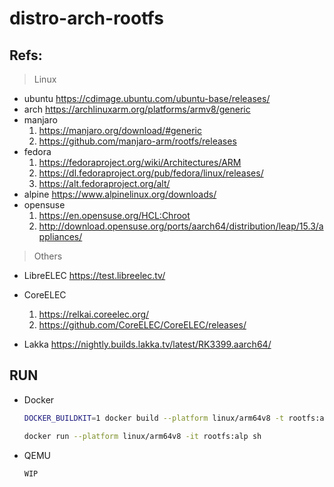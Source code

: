# distro-arch-rootfs

## Refs:

> Linux

- ubuntu https://cdimage.ubuntu.com/ubuntu-base/releases/
- arch https://archlinuxarm.org/platforms/armv8/generic
- manjaro
    1. https://manjaro.org/download/#generic
    2. https://github.com/manjaro-arm/rootfs/releases
- fedora 
    1. https://fedoraproject.org/wiki/Architectures/ARM
    2. https://dl.fedoraproject.org/pub/fedora/linux/releases/
    3. https://alt.fedoraproject.org/alt/
- alpine https://www.alpinelinux.org/downloads/
- opensuse
    1. https://en.opensuse.org/HCL:Chroot
    2. http://download.opensuse.org/ports/aarch64/distribution/leap/15.3/appliances/

> Others

- LibreELEC https://test.libreelec.tv/

- CoreELEC 
    1. https://relkai.coreelec.org/
    2. https://github.com/CoreELEC/CoreELEC/releases/

- Lakka https://nightly.builds.lakka.tv/latest/RK3399.aarch64/

## RUN

- Docker

    ```sh
    DOCKER_BUILDKIT=1 docker build --platform linux/arm64v8 -t rootfs:alp -f Dockerfile.alp .

    docker run --platform linux/arm64v8 -it rootfs:alp sh
    ```

- QEMU

    ```sh
    WIP
    ```